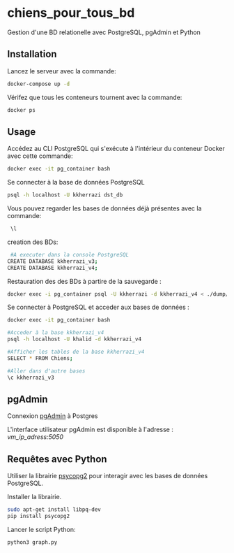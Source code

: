 # chiens_pour_tous_bd

Gestion d'une BD relationelle avec PostgreSQL, pgAdmin et Python

## Installation

Lancez le serveur avec la commande:

```bash
docker-compose up -d
```
Vérifez que tous les conteneurs tournent avec la commande:

```bash
docker ps
```

## Usage

Accédez au CLI PostgreSQL qui s'exécute à l'intérieur du conteneur Docker avec cette commande:

```bash
docker exec -it pg_container bash
```
Se connecter à la base de données PostgreSQL

```bash
psql -h localhost -U kkherrazi dst_db
```

Vous pouvez regarder les bases de données déjà présentes avec la commande:

```bash
 \l
```

creation des BDs:

```bash
 #A executer dans la console PostgreSQL
CREATE DATABASE kkherrazi_v3;
CREATE DATABASE kkherrazi_v4;
```

Restauration des des BDs à partire de la sauvegarde :

```bash
docker exec -i pg_container psql -U kkherrazi -d kkherrazi_v4 < ./dump/kkherrazi_v4.sql
```
 
Se connecter à PostgreSQL et acceder aux bases de données :

```bash
docker exec -it pg_container bash

#Acceder à la base kkherrazi_v4
psql -h localhost -U khalid -d kkherrazi_v4

#Afficher les tables de la base kkherrazi_v4
SELECT * FROM Chiens;

#Aller dans d'autre bases 
\c kkherrazi_v3
```

## pgAdmin

Connexion [pgAdmin](http://pgadmin.org/) à Postgres

L'interface utilisateur pgAdmin est disponible à l'adresse : _vm_ip_adress:5050_


## Requêtes avec Python

Utiliser la librairie [psycopg2](https://pypi.org/project/psycopg2/) pour interagir avec les bases de données PostgreSQL.

Installer la librairie.
```bash
sudo apt-get install libpq-dev
pip install psycopg2
```
 
Lancer le script Python:
```bash
python3 graph.py 
```
